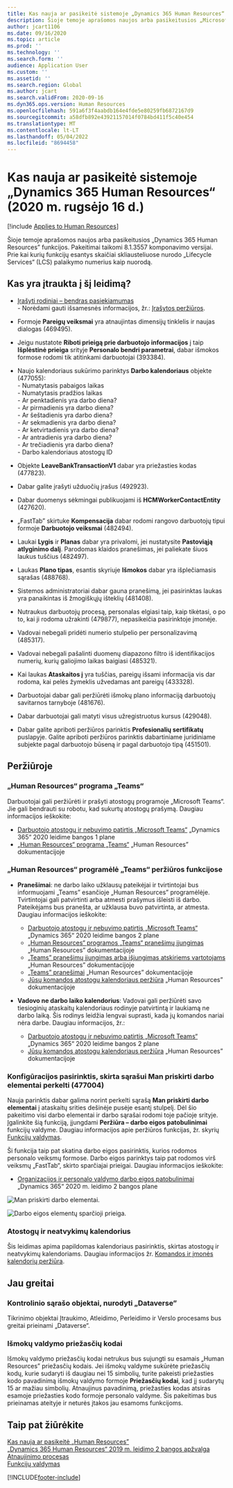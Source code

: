 ```yaml
---
title: Kas nauja ar pasikeitė sistemoje „Dynamics 365 Human Resources“ (2020 m. rugsėjo 16 d.)
description: Šioje temoje aprašomos naujos arba pasikeitusios „Microsoft Dynamics 365 Human Resources” funkcijos 2020 m. rugsėjo 16 d.
author: jcart1106
ms.date: 09/16/2020
ms.topic: article
ms.prod: ''
ms.technology: ''
ms.search.form: ''
audience: Application User
ms.custom: ''
ms.assetid: ''
ms.search.region: Global
ms.author: jcart
ms.search.validFrom: 2020-09-16
ms.dyn365.ops.version: Human Resources
ms.openlocfilehash: 591a6f3f4aabdb164e4fde5e80259fb6872167d9
ms.sourcegitcommit: a58dfb892e43921157014f0784bd411f5c40e454
ms.translationtype: MT
ms.contentlocale: lt-LT
ms.lasthandoff: 05/04/2022
ms.locfileid: "8694458"
---
```

# <a name="whats-new-or-changed-in-dynamics-365-human-resources-september-16-2020"></a>Kas nauja ar pasikeitė sistemoje „Dynamics 365 Human Resources“ (2020 m. rugsėjo 16 d.)

[!include [Applies to Human Resources](../includes/applies-to-hr.md)]



Šioje temoje aprašomos naujos arba pasikeitusios „Dynamics 365 Human Resources” funkcijos. Pakeitimai taikomi 8.1.3557 komponavimo versijai. Prie kai kurių funkcijų esantys skaičiai skliausteliuose nurodo „Lifecycle Services“ (LCS) palaikymo numerius kaip nuorodą.

## <a name="included-in-this-release"></a>Kas yra įtraukta į šį leidimą?

-  [Įrašyti rodiniai – bendras pasiekiamumas](/dynamics365-release-plan/2020wave2/finance-operations/finance-operations-crossapp-capabilities/saved-views--general-availability)<br>- Norėdami gauti išsamesnės informacijos, žr.: [Įrašytos peržiūros](../fin-ops-core/fin-ops/get-started/saved-views.md). 

- Formoje **Pareigų veiksmai** yra atnaujintas dimensijų tinklelis ir naujas dialogas (469495).

- Jeigu nustatote **Riboti prieigą prie darbuotojo informacijos** į taip **Išplėstinė prieiga** srityje **Personalo bendri parametrai**, dabar išmokos formose rodomi tik atitinkami darbuotojai (393384).

- Naujo kalendoriaus sukūrimo parinktys **Darbo kalendoriaus** objekte (477055):<br>- Numatytasis pabaigos laikas<br>- Numatytasis pradžios laikas<br>- Ar penktadienis yra darbo diena?<br>- Ar pirmadienis yra darbo diena?<br>- Ar šeštadienis yra darbo diena?<br>- Ar sekmadienis yra darbo diena?<br>- Ar ketvirtadienis yra darbo diena?<br>- Ar antradienis yra darbo diena?<br>- Ar trečiadienis yra darbo diena?<br>- Darbo kalendoriaus atostogų ID

- Objekte **LeaveBankTransactionV1** dabar yra priežasties kodas (477823).

- Dabar galite įrašyti užduočių įrašus (492923).

- Dabar duomenys sėkmingai publikuojami iš **HCMWorkerContactEntity** (427620).

- „FastTab” skirtuke **Kompensacija** dabar rodomi rangovo darbuotojų tipui formoje **Darbuotojo veiksmai** (482494).

- Laukai **Lygis** ir **Planas** dabar yra privalomi, jei nustatysite **Pastoviąją atlyginimo dalį**. Parodomas klaidos pranešimas, jei paliekate šiuos laukus tuščius (482497).

- Laukas **Plano tipas**, esantis skyriuje **Išmokos** dabar yra išplečiamasis sąrašas (488768).

- Sistemos administratoriai dabar gauna pranešimą, jei pasirinktas laukas yra panaikintas iš žmogiškųjų išteklių (481408).

- Nutraukus darbuotojų procesą, personalas elgiasi taip, kaip tikėtasi, o po to, kai ji rodoma užrakinti (479877), nepasikeičia pasirinktoje įmonėje. 

- Vadovai nebegali pridėti numerio stulpelio per personalizavimą (485317).

- Vadovai nebegali pašalinti duomenų diapazono filtro iš identifikacijos numerių, kurių galiojimo laikas baigiasi (485321).

- Kai laukas **Ataskaitos į** yra tuščias, pareigų išsami informacija vis dar rodoma, kai pelės žymeklis užvedamas ant pareigų (433328).

- Darbuotojai dabar gali peržiūrėti išmokų plano informaciją darbuotojų savitarnos tarnyboje (481676).

- Dabar darbuotojai gali matyti visus užregistruotus kursus (429048).

- Dabar galite apriboti peržiūros parinktis **Profesionalių sertifikatų** puslapyje. Galite apriboti peržiūros parinktis dabartiniame juridiniame subjekte pagal darbuotojo būseną ir pagal darbuotojo tipą (451501). 


## <a name="in-preview"></a>Peržiūroje

### <a name="human-resources-app-in-teams"></a>„Human Resources“ programa „Teams“

Darbuotojai gali peržiūrėti ir prašyti atostogų programoje „Microsoft Teams“. Jie gali bendrauti su robotu, kad sukurtų atostogų prašymą. Daugiau informacijos ieškokite:

- [Darbuotojo atostogų ir nebuvimo patirtis „Microsoft Teams“](/dynamics365-release-plan/2020wave1/dynamics365-human-resources/employee-leave-absence-experience-teams) „Dynamics 365“ 2020 leidime bangos 1 plane
- [„Human Resources“ programa „Teams“](./hr-admin-teams-leave-app.md) „Human Resources” dokumentacijoje

### <a name="human-resources-app-in-teams-preview-features"></a>„Human Resources“ programėlė „Teams“ peržiūros funkcijose
 
-  **Pranešimai**: ne darbo laiko užklausų pateikėjai ir tvirtintojai bus informuojami „Teams” esančioje „Human Resources” programėlėje. Tvirtintojai gali patvirtinti arba atmesti prašymus išleisti iš darbo. Pateikėjams bus pranešta, ar užklausa buvo patvirtinta, ar atmesta. Daugiau informacijos ieškokite:
   - [Darbuotojo atostogų ir nebuvimo patirtis „Microsoft Teams“](/dynamics365-release-plan/2020wave2/human-resources/dynamics365-human-resources/employee-leave-absence-experience-teams) „Dynamics 365“ 2020 leidime bangos 2 plane
   - [„Human Resources“ programos „Teams“ pranešimų įjungimas](./hr-admin-teams-leave-app.md#enable-notifications-for-the-human-resources-app-in-teams) „Human Resources” dokumentacijoje
   - [„Teams” pranešimų įjungimas arba išjungimas atskiriems vartotojams](./hr-admin-teams-leave-app.md#turn-teams-notifications-on-or-off-for-individual-users) „Human Resources” dokumentacijoje
   - [„Teams” pranešimai](./hr-teams-leave-app.md#respond-to-teams-notifications) „Human Resources” dokumentacijoje
   - [Jūsų komandos atostogų kalendoriaus peržiūra](./hr-teams-leave-app.md#view-your-teams-leave-calendar) „Human Resources” dokumentacijoje
 
- **Vadovo ne darbo laiko kalendorius**: Vadovai gali peržiūrėti savo tiesioginių ataskaitų kalendoriaus rodinyje patvirtintą ir laukiamą ne darbo laiką. Šis rodinys leidžia lengvai suprasti, kada jų komandos nariai nėra darbe. Daugiau informacijos, žr.:
   - [Darbuotojo atostogų ir nebuvimo patirtis „Microsoft Teams“](/dynamics365-release-plan/2020wave2/human-resources/dynamics365-human-resources/employee-leave-absence-experience-teams) „Dynamics 365“ 2020 leidime bangos 2 plane
   - [Jūsų komandos atostogų kalendoriaus peržiūra](./hr-teams-leave-app.md#view-your-teams-leave-calendar) „Human Resources” dokumentacijoje

### <a name="configuration-option-to-position-work-items-assigned-to-me-list-477004"></a>Konfigūracijos pasirinktis, skirta sąrašui Man priskirti darbo elementai perkelti (477004)

Nauja parinktis dabar galima norint perkelti sąrašą **Man priskirti darbo elementai** į ataskaitų srities dešinėje pusėje esantį stulpelį. Dėl šio pakeitimo visi darbo elementai ir darbo sąrašai rodomi toje pačioje srityje. Įgalinkite šią funkciją, įjungdami **Peržiūra – darbo eigos patobulinimai** funkcijų valdyme. Daugiau informacijos apie peržiūros funkcijas, žr. skyrių [Funkcijų valdymas](hr-admin-manage-features.md).

Ši funkcija taip pat skatina darbo eigos pasirinktis, kurios rodomos personalo veiksmų formose. Darbo eigos parinktys taip pat rodomos virš veiksmų „FastTab“, skirto sparčiajai prieigai. Daugiau informacijos ieškokite: 

- [Organizacijos ir personalo valdymo darbo eigos patobulinimai](/dynamics365-release-plan/2020wave2/human-resources/dynamics365-human-resources/organization-personnel-management-workflow-experience-enhancements) „Dynamics 365“ 2020 m. leidimo 2 bangos plane

![Man priskirti darbo elementai.](./media/hr-workflow-work-items-assigned-to-me.png)

![Darbo eigos elementų sparčioji prieiga.](./media/hr-workflow-quick-access.png)

### <a name="leave-and-absence-calendar"></a>Atostogų ir neatvykimų kalendorius

Šis leidimas apima papildomas kalendoriaus pasirinktis, skirtas atostogų ir neatvykimų kalendoriams. Daugiau informacijos žr. [Komandos ir įmonės kalendorių peržiūra](./hr-employee-self-service-calendar.md).

## <a name="coming-soon"></a>Jau greitai

### <a name="checklist-entities-included-in-dataverse"></a>Kontrolinio sąrašo objektai, nurodyti „Dataverse”

Tikrinimo objektai Įtraukimo, Atleidimo, Perleidimo ir Verslo procesams bus greitai prieinami „Dataverse“.

### <a name="benefits-management-reason-codes"></a>Išmokų valdymo priežasčių kodai

Išmokų valdymo priežasčių kodai netrukus bus sujungti su esamais „Human Resources” priežasčių kodais. Jei išmokų valdyme sukūrėte priežasčių kodų, kurie sudaryti iš daugiau nei 15 simbolių, turite pakeisti priežasties kodo pavadinimą išmokų valdymo formoje **Priežasčių kodai**, kad jį sudarytų 15 ar mažiau simbolių. Atnaujinus pavadinimą, priežasties kodas atsiras esamoje priežasties kodo formoje personalo valdyme. Šis pakeitimas bus prieinamas ateityje ir neturės įtakos jau esamoms funkcijoms.

## <a name="see-also"></a>Taip pat žiūrėkite

[Kas nauja ar pasikeitė „Human Resources”](hr-admin-whats-new.md)</br>
[„Dynamics 365 Human Resources“ 2019 m. leidimo 2 bangos apžvalga](/dynamics365-release-plan/2019wave2/dynamics365-human-resources/)</br>
[Atnaujinimo procesas](hr-admin-setup-update-process.md)</br>
[Funkcijų valdymas](hr-admin-manage-features.md)


[!INCLUDE[footer-include](../includes/footer-banner.md)]
